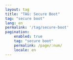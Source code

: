 ```yaml
---
layout: tag
title: "TAG: Secure Boot"
tag: "secure boot"
lang: en
permalink: '/tag/secure-boot'
pagination:
    enabled: true
    tag: "secure boot"
    permalink: /page/:num/
    locale: en
---
```

